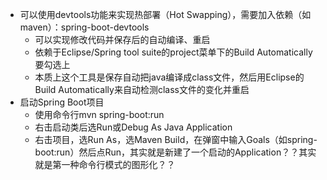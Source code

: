 * 可以使用devtools功能来实现热部署（Hot Swapping），需要加入依赖（如maven）：spring-boot-devtools
    * 可以实现修改代码并保存后的自动编译、重启
    * 依赖于Eclipse/Spring tool suite的project菜单下的Build Automatically要勾选上
    * 本质上这个工具是保存自动把java编译成class文件，然后用Eclipse的Build Automatically来自动检测class文件的变化并重启
* 启动Spring Boot项目
    * 使用命令行mvn spring-boot:run
    * 右击启动类后选Run或Debug As Java Application
    * 右击项目，选Run As，选Maven Build，在弹窗中输入Goals（如spring-boot:run）然后点Run，其实就是新建了一个启动的Application？？其实就是第一种命令行模式的图形化？？